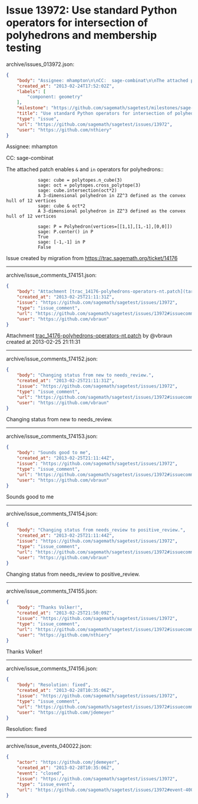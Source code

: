 # Issue 13972: Use standard Python operators for intersection of polyhedrons and membership testing

archive/issues_013972.json:
```json
{
    "body": "Assignee: mhampton\n\nCC:  sage-combinat\n\nThe attached patch enables ``&`` and ``in`` operators for polyhedrons::\n\n```\n            sage: cube = polytopes.n_cube(3)\n            sage: oct = polytopes.cross_polytope(3)\n            sage: cube.intersection(oct*2)\n            A 3-dimensional polyhedron in ZZ^3 defined as the convex hull of 12 vertices\n            sage: cube & oct*2\n            A 3-dimensional polyhedron in ZZ^3 defined as the convex hull of 12 vertices\n```\n\n\n\n```\n            sage: P = Polyhedron(vertices=[[1,1],[1,-1],[0,0]])\n            sage: P.center() in P\n            True\n            sage: [-1,-1] in P\n            False\n```\n\n\nIssue created by migration from https://trac.sagemath.org/ticket/14176\n\n",
    "created_at": "2013-02-24T17:52:02Z",
    "labels": [
        "component: geometry"
    ],
    "milestone": "https://github.com/sagemath/sagetest/milestones/sage-5.8",
    "title": "Use standard Python operators for intersection of polyhedrons and membership testing",
    "type": "issue",
    "url": "https://github.com/sagemath/sagetest/issues/13972",
    "user": "https://github.com/nthiery"
}
```
Assignee: mhampton

CC:  sage-combinat

The attached patch enables ``&`` and ``in`` operators for polyhedrons::

```
            sage: cube = polytopes.n_cube(3)
            sage: oct = polytopes.cross_polytope(3)
            sage: cube.intersection(oct*2)
            A 3-dimensional polyhedron in ZZ^3 defined as the convex hull of 12 vertices
            sage: cube & oct*2
            A 3-dimensional polyhedron in ZZ^3 defined as the convex hull of 12 vertices
```



```
            sage: P = Polyhedron(vertices=[[1,1],[1,-1],[0,0]])
            sage: P.center() in P
            True
            sage: [-1,-1] in P
            False
```


Issue created by migration from https://trac.sagemath.org/ticket/14176





---

archive/issue_comments_174151.json:
```json
{
    "body": "Attachment [trac_14176-polyhedrons-operators-nt.patch](tarball://root/attachments/some-uuid/ticket14176/trac_14176-polyhedrons-operators-nt.patch) by @vbraun created at 2013-02-25 21:11:31",
    "created_at": "2013-02-25T21:11:31Z",
    "issue": "https://github.com/sagemath/sagetest/issues/13972",
    "type": "issue_comment",
    "url": "https://github.com/sagemath/sagetest/issues/13972#issuecomment-174151",
    "user": "https://github.com/vbraun"
}
```

Attachment [trac_14176-polyhedrons-operators-nt.patch](tarball://root/attachments/some-uuid/ticket14176/trac_14176-polyhedrons-operators-nt.patch) by @vbraun created at 2013-02-25 21:11:31



---

archive/issue_comments_174152.json:
```json
{
    "body": "Changing status from new to needs_review.",
    "created_at": "2013-02-25T21:11:31Z",
    "issue": "https://github.com/sagemath/sagetest/issues/13972",
    "type": "issue_comment",
    "url": "https://github.com/sagemath/sagetest/issues/13972#issuecomment-174152",
    "user": "https://github.com/vbraun"
}
```

Changing status from new to needs_review.



---

archive/issue_comments_174153.json:
```json
{
    "body": "Sounds good to me",
    "created_at": "2013-02-25T21:11:44Z",
    "issue": "https://github.com/sagemath/sagetest/issues/13972",
    "type": "issue_comment",
    "url": "https://github.com/sagemath/sagetest/issues/13972#issuecomment-174153",
    "user": "https://github.com/vbraun"
}
```

Sounds good to me



---

archive/issue_comments_174154.json:
```json
{
    "body": "Changing status from needs_review to positive_review.",
    "created_at": "2013-02-25T21:11:44Z",
    "issue": "https://github.com/sagemath/sagetest/issues/13972",
    "type": "issue_comment",
    "url": "https://github.com/sagemath/sagetest/issues/13972#issuecomment-174154",
    "user": "https://github.com/vbraun"
}
```

Changing status from needs_review to positive_review.



---

archive/issue_comments_174155.json:
```json
{
    "body": "Thanks Volker!",
    "created_at": "2013-02-25T21:50:09Z",
    "issue": "https://github.com/sagemath/sagetest/issues/13972",
    "type": "issue_comment",
    "url": "https://github.com/sagemath/sagetest/issues/13972#issuecomment-174155",
    "user": "https://github.com/nthiery"
}
```

Thanks Volker!



---

archive/issue_comments_174156.json:
```json
{
    "body": "Resolution: fixed",
    "created_at": "2013-02-28T10:35:06Z",
    "issue": "https://github.com/sagemath/sagetest/issues/13972",
    "type": "issue_comment",
    "url": "https://github.com/sagemath/sagetest/issues/13972#issuecomment-174156",
    "user": "https://github.com/jdemeyer"
}
```

Resolution: fixed



---

archive/issue_events_040022.json:
```json
{
    "actor": "https://github.com/jdemeyer",
    "created_at": "2013-02-28T10:35:06Z",
    "event": "closed",
    "issue": "https://github.com/sagemath/sagetest/issues/13972",
    "type": "issue_event",
    "url": "https://github.com/sagemath/sagetest/issues/13972#event-40022"
}
```
